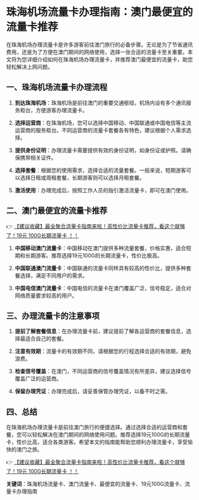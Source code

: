 # 珠海机场流量卡办理指南：澳门最便宜的流量卡推荐

在珠海机场办理流量卡是许多游客前往澳门旅行的必备步骤。无论是为了节省通讯费用，还是为了方便在澳门期间的网络使用，选择一张合适的流量卡至关重要。本文将为您详细介绍如何在珠海机场办理流量卡，并推荐澳门最便宜的流量卡，助您轻松解决上网问题。

## 一、珠海机场流量卡办理流程

1. **到达珠海机场**：珠海机场是前往澳门的重要交通枢纽，机场内设有多个通讯服务柜台，方便游客办理流量卡。

2. **选择运营商**：在珠海机场，您可以选择中国移动、中国联通或中国电信等主流运营商的服务柜台。不同运营商的流量卡套餐各有特色，建议根据个人需求选择。

3. **提供身份证明**：办理流量卡需要提供有效的身份证明，如身份证或护照。请确保携带相关证件。

4. **选择套餐**：根据您的使用需求，选择合适的流量套餐。一般来说，短期游客可以选择日租或周租套餐，长期游客则可以选择月租套餐。

5. **激活使用**：办理完成后，按照工作人员的指引激活流量卡，即可在澳门使用。

## 二、澳门最便宜的流量卡推荐

👉 [【建议收藏】最全聚合流量卡指南来啦！高性价比流量卡推荐，看这个就够了！19元 100G长期流量卡 ！！](https://bit.ly/Liuliangka)

1. **中国移动澳门流量卡**：中国移动在澳门提供多种流量套餐，价格实惠，适合短期和长期游客。推荐选择19元100G的长期流量卡，性价比极高。

2. **中国联通澳门流量卡**：中国联通的流量卡同样具有较高的性价比，提供多种套餐选择，满足不同用户的需求。

3. **中国电信澳门流量卡**：中国电信的流量卡在澳门覆盖广泛，信号稳定，适合对网络质量要求较高的用户。

## 三、办理流量卡的注意事项

1. **提前了解套餐信息**：在办理流量卡前，建议提前了解各运营商的套餐信息，选择最适合自己的套餐。

2. **注意有效期**：流量卡的有效期不同，请根据您的行程选择合适的有效期，避免浪费。

3. **检查信号覆盖**：在澳门，不同运营商的信号覆盖情况有所差异，建议选择信号覆盖广泛的运营商。

4. **保留办理凭证**：办理完成后，请妥善保管办理凭证，以备不时之需。

## 四、总结

在珠海机场办理流量卡是前往澳门旅行的便捷选择。通过选择合适的运营商和套餐，您可以轻松解决在澳门期间的网络使用问题。推荐选择19元100G的长期流量卡，性价比高，适合各类游客。希望本文的指南能帮助您顺利办理流量卡，享受愉快的澳门之旅。

👉 [【建议收藏】最全聚合流量卡指南来啦！高性价比流量卡推荐，看这个就够了！19元 100G长期流量卡 ！！](https://bit.ly/Liuliangka)

**关键词**：珠海机场流量卡、澳门流量卡、最便宜的流量卡、19元100G流量卡、流量卡办理指南